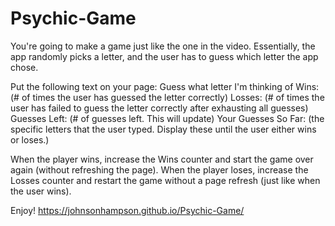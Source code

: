 # Psychic-Game

You're going to make a game just like the one in the video. Essentially, the app randomly picks a letter, and the user has to guess which letter the app chose. 

Put the following text on your page:
Guess what letter I'm thinking of
Wins: (# of times the user has guessed the letter correctly)
Losses: (# of times the user has failed to guess the letter correctly after exhausting all guesses)
Guesses Left: (# of guesses left. This will update)
Your Guesses So Far: (the specific letters that the user typed. Display these until the user either wins or loses.)

When the player wins, increase the Wins counter and start the game over again (without refreshing the page).
When the player loses, increase the Losses counter and restart the game without a page refresh (just like when the user wins).

Enjoy!
https://johnsonhampson.github.io/Psychic-Game/
